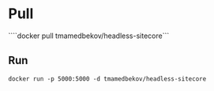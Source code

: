 # Pull

````docker pull tmamedbekov/headless-sitecore```

## Run

```docker run -p 5000:5000 -d tmamedbekov/headless-sitecore```
